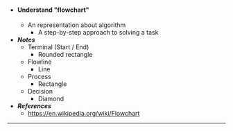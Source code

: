 - #### Understand "flowchart"
    - An representation about algorithm
        - A step-by-step approach to solving a task
- ***Notes***
    - Terminal (Start / End)
        - Rounded rectangle
    - Flowline
        - Line
    - Process
        - Rectangle
    - Decision
        - Diamond
- ***References***
    - https://en.wikipedia.org/wiki/Flowchart
- ---
